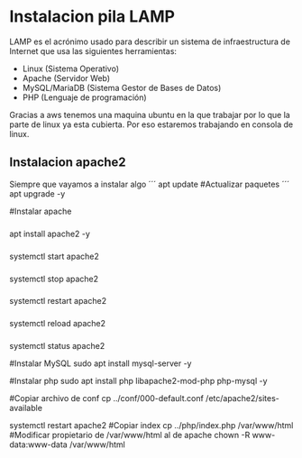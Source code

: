 # Instalacion pila LAMP
LAMP es el acrónimo usado para describir un sistema de infraestructura de Internet que usa las siguientes herramientas:

- Linux (Sistema Operativo)
- Apache (Servidor Web)
- MySQL/MariaDB (Sistema Gestor de Bases de Datos)
- PHP (Lenguaje de programación)

Gracias a aws tenemos una maquina ubuntu en la que trabajar por lo que la parte de linux ya esta cubierta. Por eso estaremos trabajando en consola de linux.

## Instalacion apache2
Siempre que vayamos a instalar algo
´´´
apt update
#Actualizar paquetes
´´´
apt upgrade -y

#Instalar apache
###
apt install apache2 -y

###
systemctl start apache2
###
systemctl stop apache2
###
systemctl restart apache2
###
systemctl reload apache2
###
systemctl status apache2

#Instalar MySQL
sudo apt install mysql-server -y

#Instalar php
sudo apt install php libapache2-mod-php php-mysql -y

#Copiar archivo de conf
cp ../conf/000-default.conf /etc/apache2/sites-available

systemctl restart apache2
#Copiar index
cp ../php/index.php /var/www/html
#Modificar  propietario de /var/www/html al de apache
chown -R www-data:www-data /var/www/html

